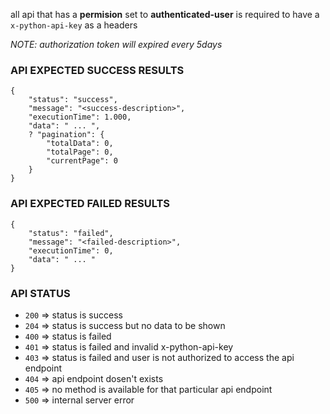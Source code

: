 all api that has a **permision** set to **authenticated-user** is required to have a `x-python-api-key` as a headers

*NOTE: authorization token will expired every 5days*


### API EXPECTED SUCCESS RESULTS
```
{
    "status": "success",
    "message": "<success-description>",
    "executionTime": 1.000,
    "data": " ... ",
    ? "pagination": {
        "totalData": 0,
        "totalPage": 0,
        "currentPage": 0
    }
}
```


### API EXPECTED FAILED RESULTS
```
{
    "status": "failed",
    "message": "<failed-description>",
    "executionTime": 0,
    "data": " ... "
}
```


### API STATUS
* `200` => status is success
* `204` => status is success but no data to be shown
* `400` => status is failed
* `401` => status is failed and invalid x-python-api-key
* `403` => status is failed and user is not authorized to access the api endpoint
* `404` => api endpoint dosen't exists
* `405` => no method is available for that particular api endpoint
* `500` => internal server error

